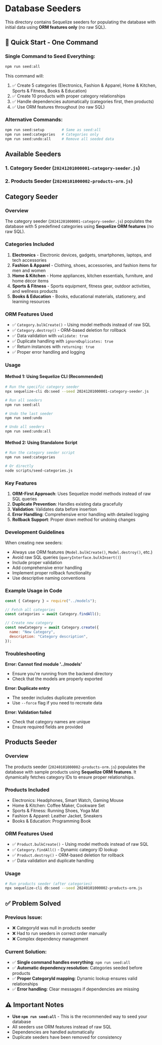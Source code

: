# Database Seeders

This directory contains Sequelize seeders for populating the database with initial data using **ORM features only** (no raw SQL).

## 🚀 Quick Start - One Command

### **Single Command to Seed Everything:**

```bash
npm run seed:all
```

This command will:

1. ✅ Create 5 categories (Electronics, Fashion & Apparel, Home & Kitchen, Sports & Fitness, Books & Education)
2. ✅ Create 10 products with proper category relationships
3. ✅ Handle dependencies automatically (categories first, then products)
4. ✅ Use ORM features throughout (no raw SQL)

### **Alternative Commands:**

```bash
npm run seed:setup        # Same as seed:all
npm run seed:categories   # Categories only
npm run seed:undo:all     # Remove all seeded data
```

## Available Seeders

### 1. Category Seeder (`20241201000001-category-seeder.js`)

### 2. Products Seeder (`20240101000002-products-orm.js`)

## Category Seeder

### Overview

The category seeder (`20241201000001-category-seeder.js`) populates the database with 5 predefined categories using **Sequelize ORM features** (no raw SQL).

### Categories Included

1. **Electronics** - Electronic devices, gadgets, smartphones, laptops, and tech accessories
2. **Fashion & Apparel** - Clothing, shoes, accessories, and fashion items for men and women
3. **Home & Kitchen** - Home appliances, kitchen essentials, furniture, and home décor items
4. **Sports & Fitness** - Sports equipment, fitness gear, outdoor activities, and wellness products
5. **Books & Education** - Books, educational materials, stationery, and learning resources

### ORM Features Used

- ✅ `Category.bulkCreate()` - Using model methods instead of raw SQL
- ✅ `Category.destroy()` - ORM-based deletion for rollback
- ✅ Data validation with `validate: true`
- ✅ Duplicate handling with `ignoreDuplicates: true`
- ✅ Return instances with `returning: true`
- ✅ Proper error handling and logging

### Usage

#### Method 1: Using Sequelize CLI (Recommended)

```bash
# Run the specific category seeder
npx sequelize-cli db:seed --seed 20241201000001-category-seeder.js

# Run all seeders
npm run seed:all

# Undo the last seeder
npm run seed:undo

# Undo all seeders
npm run seed:undo:all
```

#### Method 2: Using Standalone Script

```bash
# Run the category seeder script
npm run seed:categories

# Or directly
node scripts/seed-categories.js
```

### Key Features

1. **ORM-First Approach**: Uses Sequelize model methods instead of raw SQL queries
2. **Duplicate Prevention**: Handles existing data gracefully
3. **Validation**: Validates data before insertion
4. **Error Handling**: Comprehensive error handling with detailed logging
5. **Rollback Support**: Proper down method for undoing changes

### Development Guidelines

When creating new seeders:

- Always use ORM features (`Model.bulkCreate()`, `Model.destroy()`, etc.)
- Avoid raw SQL queries (`queryInterface.bulkInsert()`)
- Include proper validation
- Add comprehensive error handling
- Implement proper rollback functionality
- Use descriptive naming conventions

### Example Usage in Code

```javascript
const { Category } = require("../models");

// Fetch all categories
const categories = await Category.findAll();

// Create new category
const newCategory = await Category.create({
  name: "New Category",
  description: "Category description",
});
```

### Troubleshooting

**Error: Cannot find module '../models'**

- Ensure you're running from the backend directory
- Check that the models are properly exported

**Error: Duplicate entry**

- The seeder includes duplicate prevention
- Use `--force` flag if you need to recreate data

**Error: Validation failed**

- Check that category names are unique
- Ensure required fields are provided

## Products Seeder

### Overview

The products seeder (`20240101000002-products-orm.js`) populates the database with sample products using **Sequelize ORM features**. It dynamically fetches category IDs to ensure proper relationships.

### Products Included

- Electronics: Headphones, Smart Watch, Gaming Mouse
- Home & Kitchen: Coffee Maker, Cookware Set
- Sports & Fitness: Running Shoes, Yoga Mat
- Fashion & Apparel: Leather Jacket, Sneakers
- Books & Education: Programming Book

### ORM Features Used

- ✅ `Product.bulkCreate()` - Using model methods instead of raw SQL
- ✅ `Category.findAll()` - Dynamic category ID lookup
- ✅ `Product.destroy()` - ORM-based deletion for rollback
- ✅ Data validation and duplicate handling

### Usage

```bash
# Run products seeder (after categories)
npx sequelize-cli db:seed --seed 20240101000002-products-orm.js
```

## ✅ Problem Solved

### **Previous Issue:**

- ❌ CategoryId was null in products seeder
- ❌ Had to run seeders in correct order manually
- ❌ Complex dependency management

### **Current Solution:**

- ✅ **Single command handles everything**: `npm run seed:all`
- ✅ **Automatic dependency resolution**: Categories seeded before products
- ✅ **Proper CategoryId mapping**: Dynamic lookup ensures valid relationships
- ✅ **Error handling**: Clear messages if dependencies are missing

## ⚠️ Important Notes

- **Use `npm run seed:all`** - This is the recommended way to seed your database
- All seeders use ORM features instead of raw SQL
- Dependencies are handled automatically
- Duplicate seeders have been removed for consistency

